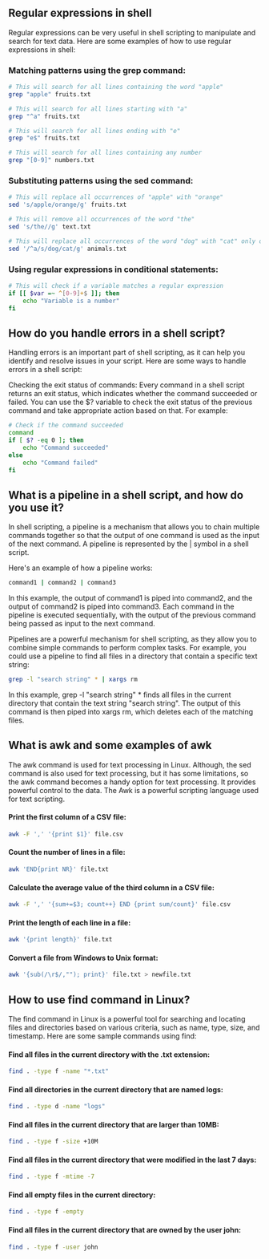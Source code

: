 ## Regular expressions in shell

Regular expressions can be very useful in shell scripting to manipulate and search for text data. Here are some examples of how to use regular expressions in shell:

### Matching patterns using the grep command:

```sh
# This will search for all lines containing the word "apple"
grep "apple" fruits.txt

# This will search for all lines starting with "a"
grep "^a" fruits.txt

# This will search for all lines ending with "e"
grep "e$" fruits.txt

# This will search for all lines containing any number
grep "[0-9]" numbers.txt
```
### Substituting patterns using the sed command:

```sh
# This will replace all occurrences of "apple" with "orange"
sed 's/apple/orange/g' fruits.txt

# This will remove all occurrences of the word "the"
sed 's/the//g' text.txt

# This will replace all occurrences of the word "dog" with "cat" only on lines starting with "a"
sed '/^a/s/dog/cat/g' animals.txt
```
### Using regular expressions in conditional statements:
```sh
# This will check if a variable matches a regular expression
if [[ $var =~ ^[0-9]+$ ]]; then
    echo "Variable is a number"
fi
```
## How do you handle errors in a shell script?
Handling errors is an important part of shell scripting, as it can help you identify and resolve issues in your script. Here are some ways to handle errors in a shell script:

Checking the exit status of commands: Every command in a shell script returns an exit status, which indicates whether the command succeeded or failed. You can use the $? variable to check the exit status of the previous command and take appropriate action based on that. For example:

```bash
# Check if the command succeeded
command
if [ $? -eq 0 ]; then
    echo "Command succeeded"
else
    echo "Command failed"
fi
```

## What is a pipeline in a shell script, and how do you use it?

In shell scripting, a pipeline is a mechanism that allows you to chain multiple commands together so that the output of one command is used as the input of the next command. A pipeline is represented by the | symbol in a shell script.

Here's an example of how a pipeline works:
```sh
command1 | command2 | command3
```

In this example, the output of command1 is piped into command2, and the output of command2 is piped into command3. Each command in the pipeline is executed sequentially, with the output of the previous command being passed as input to the next command.

Pipelines are a powerful mechanism for shell scripting, as they allow you to combine simple commands to perform complex tasks. For example, you could use a pipeline to find all files in a directory that contain a specific text string:

```sh
grep -l "search string" * | xargs rm
```
In this example, grep -l "search string" * finds all files in the current directory that contain the text string "search string". The output of this command is then piped into xargs rm, which deletes each of the matching files.

## What is awk and some examples of awk
The awk command is used for text processing in Linux. Although, the sed command is also used for text processing, but it has some limitations, so the awk command becomes a handy option for text processing. It provides powerful control to the data. The Awk is a powerful scripting language used for text scripting.

#### Print the first column of a CSV file:
```sh
awk -F ',' '{print $1}' file.csv
```
#### Count the number of lines in a file:
```sh
awk 'END{print NR}' file.txt
```
#### Calculate the average value of the third column in a CSV file:
```sh
awk -F ',' '{sum+=$3; count++} END {print sum/count}' file.csv
```
#### Print the length of each line in a file:
```sh
awk '{print length}' file.txt
```
#### Convert a file from Windows to Unix format:
```sh
awk '{sub(/\r$/,""); print}' file.txt > newfile.txt
```
## How to use find command in Linux?
The find command in Linux is a powerful tool for searching and locating files and directories based on various criteria, such as name, type, size, and timestamp. Here are some sample commands using find:

#### Find all files in the current directory with the .txt extension:
```sh
find . -type f -name "*.txt"
```
#### Find all directories in the current directory that are named logs:
```sh
find . -type d -name "logs"
```
#### Find all files in the current directory that are larger than 10MB:
```sh
find . -type f -size +10M
```
#### Find all files in the current directory that were modified in the last 7 days:
```sh
find . -type f -mtime -7
```
#### Find all empty files in the current directory:
```sh
find . -type f -empty
```
#### Find all files in the current directory that are owned by the user john:
```sh
find . -type f -user john
```

